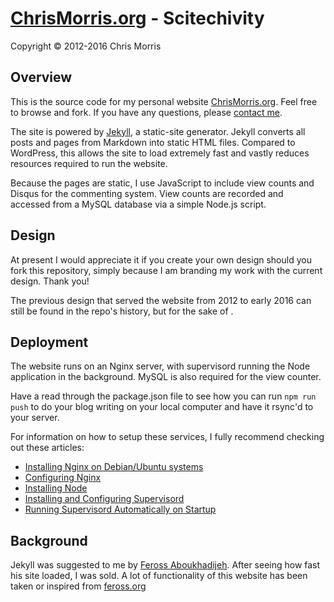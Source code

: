 # [ChrisMorris.org](http://chrismorris.org) - Scitechivity

Copyright © 2012-2016 Chris Morris

Overview
--------
This is the source code for my personal website [ChrisMorris.org](http://chrismorris.org). Feel free to browse and fork. If you have any questions, please [contact me](http://twitter.com/ChrisMorrisOrg).

The site is powered by [Jekyll](http://jekyllrb.com/), a static-site generator. Jekyll converts all posts and pages from Markdown into static HTML files. Compared to WordPress, this allows the site to load extremely fast and vastly reduces resources required to run the website.

Because the pages are static, I use JavaScript to include view counts and Disqus for the commenting system. View counts are recorded and accessed from a MySQL database via a simple Node.js script.

Design
------
At present I would appreciate it if you create your own design should you fork this repository, simply because I am branding my work with the current design. Thank you!

The previous design that served the website from 2012 to early 2016 can still be found in the repo's history, but for the sake of .

Deployment
----------
The website runs on an Nginx server, with supervisord running the Node application in the background. MySQL is also required for the view counter.

Have a read through the package.json file to see how you can run `npm run push` to do your blog writing on your local computer and have it rsync'd to your server.

For information on how to setup these services, I fully recommend checking out these articles:

- [Installing Nginx on Debian/Ubuntu systems](https://www.linode.com/docs/websites/nginx/nginx-web-server-debian-8)
- [Configuring Nginx](https://www.linode.com/docs/websites/nginx/how-to-configure-nginx)
- [Installing Node](https://www.linode.com/docs/websites/nodejs/how-to-install-nodejs-and-nginx-on-debian)
- [Installing and Configuring Supervisord](http://supervisord.org/installing.html)
- [Running Supervisord Automatically on Startup](http://supervisord.org/running.html#running-supervisord-automatically-on-startup)

Background
----------
Jekyll was suggested to me by [Feross Aboukhadijeh](http://feross.org/). After seeing how fast his site loaded, I was sold. A lot of functionality of this website has been taken or inspired from [feross.org](https://github.com/feross/feross.org)
